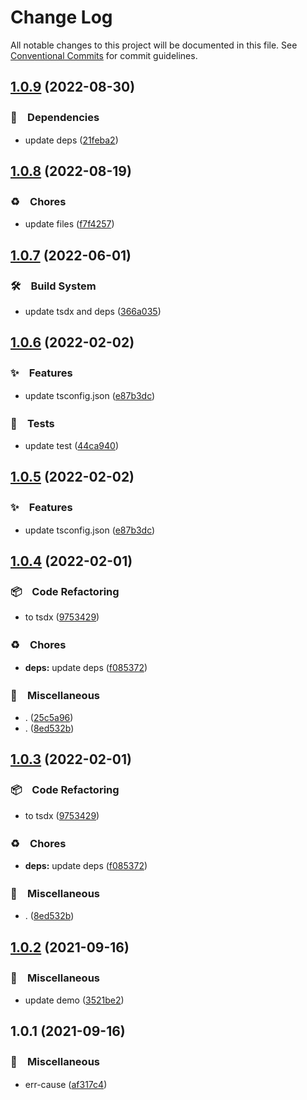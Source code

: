 # Change Log

All notable changes to this project will be documented in this file.
See [Conventional Commits](https://conventionalcommits.org) for commit guidelines.

## [1.0.9](https://github.com/bluelovers/ws-error/compare/err-cause@1.0.8...err-cause@1.0.9) (2022-08-30)



### 📌　Dependencies

* update deps ([21feba2](https://github.com/bluelovers/ws-error/commit/21feba2940aae29023fac2ab5836cac1e2a21940))



## [1.0.8](https://github.com/bluelovers/ws-error/compare/err-cause@1.0.7...err-cause@1.0.8) (2022-08-19)


### ♻️　Chores

* update files ([f7f4257](https://github.com/bluelovers/ws-error/commit/f7f425709c7c03e5d62142b74a045647e0c3babd))





## [1.0.7](https://github.com/bluelovers/ws-error/compare/err-cause@1.0.6...err-cause@1.0.7) (2022-06-01)


### 🛠　Build System

* update tsdx and deps ([366a035](https://github.com/bluelovers/ws-error/commit/366a03526bb03025b0b253b8bc96b6694fd8b6d6))





## [1.0.6](https://github.com/bluelovers/ws-error/compare/err-cause@1.0.4...err-cause@1.0.6) (2022-02-02)


### ✨　Features

* update tsconfig.json ([e87b3dc](https://github.com/bluelovers/ws-error/commit/e87b3dca318070a92d027512121e9d9f8613de01))


### 🚨　Tests

* update test ([44ca940](https://github.com/bluelovers/ws-error/commit/44ca9405d8e6e2af1ef93d07960f60844a953bef))





## [1.0.5](https://github.com/bluelovers/ws-error/compare/err-cause@1.0.4...err-cause@1.0.5) (2022-02-02)


### ✨　Features

* update tsconfig.json ([e87b3dc](https://github.com/bluelovers/ws-error/commit/e87b3dca318070a92d027512121e9d9f8613de01))





## [1.0.4](https://github.com/bluelovers/ws-error/compare/err-cause@1.0.2...err-cause@1.0.4) (2022-02-01)


### 📦　Code Refactoring

* to tsdx ([9753429](https://github.com/bluelovers/ws-error/commit/9753429d1132f1f6019effddc06cd1f3890e8a71))


### ♻️　Chores

* **deps:** update deps ([f085372](https://github.com/bluelovers/ws-error/commit/f085372fd45d669d5a2bafd8664cb5b1013f6ac2))


### 🔖　Miscellaneous

* . ([25c5a96](https://github.com/bluelovers/ws-error/commit/25c5a96bc8a104b8d10faad6b847ac9e7ac7cfd0))
* . ([8ed532b](https://github.com/bluelovers/ws-error/commit/8ed532b0aff6e19ed370280c2a2a42f15e654653))





## [1.0.3](https://github.com/bluelovers/ws-error/compare/err-cause@1.0.2...err-cause@1.0.3) (2022-02-01)


### 📦　Code Refactoring

* to tsdx ([9753429](https://github.com/bluelovers/ws-error/commit/9753429d1132f1f6019effddc06cd1f3890e8a71))


### ♻️　Chores

* **deps:** update deps ([f085372](https://github.com/bluelovers/ws-error/commit/f085372fd45d669d5a2bafd8664cb5b1013f6ac2))


### 🔖　Miscellaneous

* . ([8ed532b](https://github.com/bluelovers/ws-error/commit/8ed532b0aff6e19ed370280c2a2a42f15e654653))





## [1.0.2](https://github.com/bluelovers/ws-error/compare/err-cause@1.0.1...err-cause@1.0.2) (2021-09-16)


### 🔖　Miscellaneous

* update demo ([3521be2](https://github.com/bluelovers/ws-error/commit/3521be2eb354efcd325cb98df88cceb49c72dc09))





## 1.0.1 (2021-09-16)


### 🔖　Miscellaneous

* err-cause ([af317c4](https://github.com/bluelovers/ws-error/commit/af317c4e09191937d8d6d48874dc708c75ed2dec))
